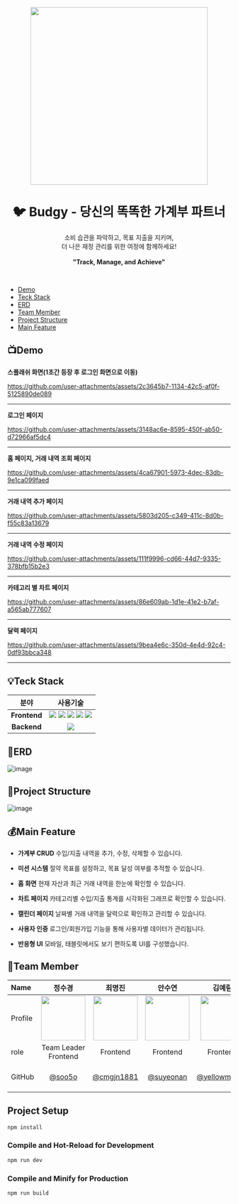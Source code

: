 <p align="center">
  <img src="https://github.com/user-attachments/assets/689c9bd5-a17b-4fd3-b6f1-7d49e969c631" width="400" />
</p>
<h1 align="center">🐦 Budgy - 당신의 똑똑한 가계부 파트너</h1> <p align="center"> 소비 습관을 파악하고, 목표 지출을 지키며,<br> 더 나은 재정 관리를 위한 여정에 함께하세요!<br><br> <strong>"Track, Manage, and Achieve"</strong><br> </p> <br>

- [Demo](#Demo)
- [Teck Stack](#Teck-Stack)
- [ERD](#ERD)
- [Team Member](#Team-Member)
- [Project Structure](#Project-Structure)
- [Main Feature](#Main-Feature)

## 📺Demo
<strong>스플래쉬 화면(1초간 등장 후 로그인 화면으로 이동)</strong>

https://github.com/user-attachments/assets/2c3645b7-1134-42c5-af0f-5125890de089
<hr>
<strong>로그인 페이지</strong>

https://github.com/user-attachments/assets/3148ac6e-8595-450f-ab50-d72966af5dc4
<hr>
<strong>홈 페이지, 거래 내역 조회 페이지</strong>

https://github.com/user-attachments/assets/4ca67901-5973-4dec-83db-9e1ca099faed
<hr>
<strong>거래 내역 추가 페이지</strong>

https://github.com/user-attachments/assets/5803d205-c349-411c-8d0b-f55c83a13679
<hr>
<strong>거래 내역 수정 페이지</strong>

https://github.com/user-attachments/assets/111f9996-cd66-44d7-9335-378bfb15b2e3
<hr>
<strong>카테고리 별 차트 페이지</strong>

https://github.com/user-attachments/assets/86e609ab-1d1e-41e2-b7af-a565ab777607
<hr>
<strong>달력 페이지</strong>


https://github.com/user-attachments/assets/9bea4e6c-350d-4e4d-92c4-0df93bbca348


<hr>

## 💡Teck Stack
| 분야    | 사용기술  |
|:---------:|:------:|
| **Frontend**  | <img src="https://img.shields.io/badge/Vue.js-4FC08D?style=for-the-badge&logo=vue.js&logoColor=ffffff"/> <img src="https://img.shields.io/badge/JavaScript-F7DF1E?style=for-the-badge&logo=javascript&logoColor=000000"/> <img src="https://img.shields.io/badge/Vite-646CFF?style=for-the-badge&logo=Vite&logoColor=ffffff"/> <img src="https://img.shields.io/badge/Bootstrap-7952B3?style=for-the-badge&logo=bootstrap&logoColor=ffffff"/> <img src="https://img.shields.io/badge/Prettier-F7B93E?style=for-the-badge&logo=prettier&logoColor=ffffff"/> |
| **Backend**  | <img src="https://img.shields.io/badge/JSON Server-000000?style=for-the-badge&logo=json&logoColor=ffffff"/> |


## 💾ERD
![image](https://github.com/user-attachments/assets/d5d73d95-0cc4-4bf0-8184-1f4e4d54770d)

## 📁Project Structure
![image](https://github.com/user-attachments/assets/fc3da62a-5150-4949-8fb0-6185327323b7)


## 💰Main Feature
- <strong>가계부 CRUD</strong>
수입/지출 내역을 추가, 수정, 삭제할 수 있습니다.

- <strong>미션 시스템</strong>
절약 목표를 설정하고, 목표 달성 여부를 추적할 수 있습니다.

- <strong>홈 화면</strong>
현재 자산과 최근 거래 내역을 한눈에 확인할 수 있습니다.

- <strong>차트 페이지</strong>
카테고리별 수입/지출 통계를 시각화된 그래프로 확인할 수 있습니다.

- <strong>캘린더 페이지</strong>
날짜별 거래 내역을 달력으로 확인하고 관리할 수 있습니다.

- <strong>사용자 인증</strong>
로그인/회원가입 기능을 통해 사용자별 데이터가 관리됩니다.

- <strong>반응형 UI</strong>
모바일, 태블릿에서도 보기 편하도록 UI를 구성했습니다.

## 👥Team Member
| Name    |                   <center>정수경</center>                   |                    <center>최명진</center>                    |                   <center>안수연</center>                   |                 <center>김예림</center>                 | 
| :------ | :---------------------------------------------------------: | :-----------------------------------------------------------: | :---------------------------------------------------------: | :-----------------------------------------------------: |
| Profile | <img src="https://github.com/user-attachments/assets/81a7b686-9e99-4d07-a6ca-c87584abf45c" width="100" height="100">|<img src="https://github.com/user-attachments/assets/077f2a85-6749-44e5-84c9-361f0d82cf0c" width="100" height="100"> |<img src="https://github.com/user-attachments/assets/e34be024-5f73-41f8-b6fc-8b8a57b10828"  width="100" height="100"> | <img src="https://github.com/user-attachments/assets/85824907-475d-4166-b523-8ac2ce2919ff" width="100" height="100">
| role    |                 <center>Team Leader<br> Frontend</center>                  |                  <center> Frontend </center>                  |                 <center> Frontend </center>                 |               <center> Frontend </center>               |                   <center> Frontend </center>                    |
| GitHub  | <center>[@soo5o](https://github.com/soo5o)</center> | &nbsp;&nbsp;<center>[@cmgjn1881](https://github.com/cmgjn1881)</center>&nbsp;&nbsp; | &nbsp;&nbsp;<center>[@suyeonan](https://github.com/suyeonan)</center>&nbsp;&nbsp; | &nbsp;&nbsp;<center>[@yellowmodric](https://github.com/yellowmodric)</center>&nbsp;&nbsp; | 


## Project Setup

```sh
npm install
```

### Compile and Hot-Reload for Development

```sh
npm run dev
```

### Compile and Minify for Production

```sh
npm run build
```
